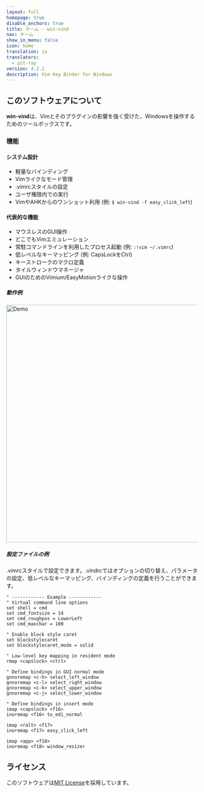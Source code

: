 ```yaml
---
layout: full
homepage: true
disable_anchors: true
title: ホーム - win-vind
nav: ホーム
show_in_menu: false
icon: home
translation: ja
translators:
  - pit-ray
version: 4.2.1
description: Vim Key Binder for Windows
---
```



## このソフトウェアについて  

**win-vind**は、Vimとそのプラグインの影響を強く受けた、Windowsを操作するためのツールボックスです。


### 機能  
#### システム設計
- 軽量なバインディング
- Vimライクなモード管理
- .vimrcスタイルの設定
- ユーザ権限内での実行
- VimやAHKからのワンショット利用 (例: `$ win-vind -f easy_click_left`)

#### 代表的な機能
- マウスレスのGUI操作
- どこでもVimエミュレーション
- 常駐コマンドラインを利用したプロセス起動 (例: `:!vim ~/.vimrc`)
- 低レベルなキーマッピング (例: CapsLockをCtrl)
- キーストロークのマクロ定義
- タイルウィンドウマネージャ
- GUIのためのVimium/EasyMotionライクな操作


##### 動作例

<img src="{{ site.url }}/imgs/4xxdemo.gif?raw=true" title="Demo" width="624">  


##### 設定ファイルの例

.vimrcスタイルで設定できます。.vindrcではオプションの切り替え、パラメータの設定、低レベルなキーマッピング、バインディングの定義を行うことができます。


```vim
" ------------ Example ------------
" Virtual command line options
set shell = cmd
set cmd_fontsize = 14
set cmd_roughpos = LowerLeft
set cmd_maxchar = 100

" Enable block style caret
set blockstylecaret
set blockstylecaret_mode = solid

" Low-level key mapping in resident mode
rmap <capslock> <ctrl>

" Define bindings in GUI normal mode
gnnoremap <c-h> select_left_window
gnnoremap <c-l> select_right_window
gnnoremap <c-k> select_upper_window
gnnoremap <c-j> select_lower_window

" Define bindings in insert mode
imap <capslock> <f16>
inoremap <f16> to_edi_normal

imap <ralt> <f17>
inoremap <f17> easy_click_left

imap <app> <f18>
inoremap <f18> window_resizer
```

## ライセンス
このソフトウェアは[MIT License](https://github.com/pit-ray/win-vind/blob/master/LICENSE.txt)を採用しています。
